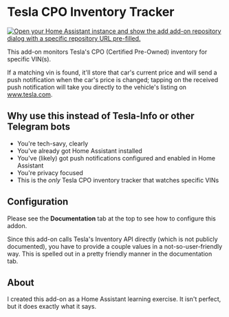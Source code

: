 # Tesla CPO Inventory Tracker

[![Open your Home Assistant instance and show the add add-on repository dialog with a specific repository URL pre-filled.](https://my.home-assistant.io/badges/supervisor_add_addon_repository.svg)](https://my.home-assistant.io/redirect/supervisor_add_addon_repository/?repository_url=https%3A%2F%2Fgithub.com%2Fmwood77%2Fha-tesla-inventory-tracker)


This add-on monitors Tesla's CPO (Certified Pre-Owned) inventory for specific VIN(s). 

If a matching vin is found, it'll store that car's current price and will send a push notification when the car's price is changed; tapping on the received push notification will take you directly to the vehicle's listing on www.tesla.com.

## Why use this instead of Tesla-Info or other Telegram bots
- You're tech-savy, clearly
- You've already got Home Assistant installed
- You've (likely) got push notifications configured and enabled in Home Assistant
- You're privacy focused
- This is the _only_ Tesla CPO inventory tracker that watches specific VINs

## Configuration
Please see the **Documentation** tab at the top to see how to configure this addon.

Since this add-on calls Tesla's Inventory API directly (which is not publicly documented), you have to provide a couple values in a not-so-user-friendly way. This is spelled out in a pretty friendly manner in the documentation tab.

## About
I created this add-on as a Home Assistant learning exercise. It isn't perfect, but it does exactly what it says.

[proj-repo]: https://github.com/mwood77/ha-tesla-inventory-tracker
[proj-bug-report]: https://github.com/mwood77/ha-tesla-inventory-tracker/issues

[aarch64-shield]: https://img.shields.io/badge/aarch64-yes-green.svg
[amd64-shield]: https://img.shields.io/badge/amd64-yes-green.svg
[armhf-shield]: https://img.shields.io/badge/armhf-yes-green.svg
[armv7-shield]: https://img.shields.io/badge/armv7-yes-green.svg
[i386-shield]: https://img.shields.io/badge/i386-yes-green.svg